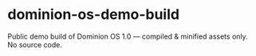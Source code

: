 # dominion-os-demo-build
Public demo build of Dominion OS 1.0 — compiled &amp; minified assets only. No source code.
